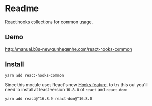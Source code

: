 
# Readme

React hooks collections for common usage.

## Demo
http://manual.k8s-new.qunhequnhe.com/react-hooks-common

## Install
```sh
yarn add react-hooks-common
```

Since this module uses React's new [Hooks feature](https://reactjs.org/docs/hooks-intro.html),
to try this out you'll need to install at least version `16.8.0`
of `react` and `react-dom`:

```sh
yarn add react@^16.8.0 react-dom@^16.8.0
```